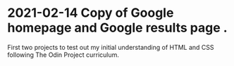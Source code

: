 # 2021-02-14  Copy of Google homepage and Google results page .

First two projects to test out my initial understanding of HTML and CSS following The Odin Project curriculum.